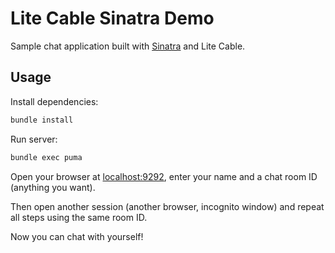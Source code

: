 # Lite Cable Sinatra Demo

Sample chat application built with [Sinatra](http://www.sinatrarb.com) and Lite Cable.

## Usage

Install dependencies:

```sh
bundle install
```

Run server:

```sh
bundle exec puma
```

Open your browser at [localhost:9292](http://localhost:9292), enter your name and a chat room ID (anything you want).

Then open another session (another browser, incognito window) and repeat all steps using the same room ID.

Now you can chat with yourself!
